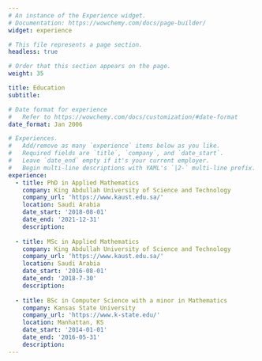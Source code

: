 ```yaml
---
# An instance of the Experience widget.
# Documentation: https://wowchemy.com/docs/page-builder/
widget: experience

# This file represents a page section.
headless: true

# Order that this section appears on the page.
weight: 35

title: Education
subtitle:

# Date format for experience
#   Refer to https://wowchemy.com/docs/customization/#date-format
date_format: Jan 2006

# Experiences.
#   Add/remove as many `experience` items below as you like.
#   Required fields are `title`, `company`, and `date_start`.
#   Leave `date_end` empty if it's your current employer.
#   Begin multi-line descriptions with YAML's `|2-` multi-line prefix.
experience:
  - title: PhD in Applied Mathematics
    company: King Abdullah University of Science and Technology
    company_url: 'https://www.kaust.edu.sa/'
    location: Saudi Arabia
    date_start: '2018-08-01'
    date_end: '2021-12-31'
    description: 
        
  - title: MSc in Applied Mathematics
    company: King Abdullah University of Science and Technology
    company_url: 'https://www.kaust.edu.sa/'
    location: Saudi Arabia
    date_start: '2016-08-01'
    date_end: '2018-7-30'
    description: 
    
  - title: BSc in Computer Science with a minor in Mathematics
    company: Kansas State University
    company_url: 'https://www.k-state.edu/'
    location: Manhattan, KS
    date_start: '2014-01-01'
    date_end: '2016-05-31'
    description: 
---
```


